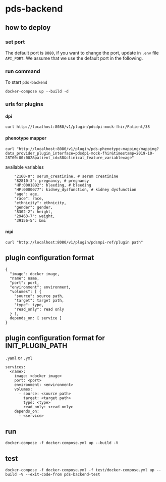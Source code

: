 # pds-backend

## how to deploy

### set port

The default port is `8080`, if you want to change the port, update in `.env` file `API_PORT`. We assume that we use the default port in the following.

### run command

To start `pds-backend`
```
docker-compose up --build -d
```

### urls for plugins

#### dpi
```
curl http://localhost:8080/v1/plugin/pdsdpi-mock-fhir/Patient/38
```

#### phenotype mapper
```
curl "http://localhost:8080/v1/plugin/pds-phenotype-mapping/mapping?data_provider_plugin_interface=pdsdpi-mock-fhir&timestamp=2019-10-28T00:00:00Z&patient_id=38&clinical_feature_variable=age"
```

available variables
```
    "2160-0": serum_creatinine, # serum creatinine
    "82810-3": pregnancy, # pregnancy
    "HP:0001892": bleeding, # bleeding
    "HP:0000077": kidney_dysfunction, # kidney dysfunction
    "age": age,
    "race": race,
    "ethnicity": ethnicity,
    "gender": gender,
    "8302-2": height,
    "29463-7": weight,
    "39156-5": bmi
```

#### mpi
```
curl "http://localhost:8080/v1/plugin/pdsmpi-ref/plugin path"
```



## plugin configuration format
```
{
  "image": docker image,
  "name": name,
  "port": port,
  "environment": environment,
  "volumes": [ {
    "source": source path,
    "target": target path,
    "type": type,
    "read_only": read only
  } ],
  depends_on: [ service ]
}
```

## plugin configuration format for INIT_PLUGIN_PATH
`.yaml` or `.yml`

```
services:
  <name>:
    image: <docker image>
    port: <port>
    environment: <environment>
    volumes:
      - source: <source path>
        target: <target path>
        type: <type>
        read_only: <read only>
    depends_on:
      - <service>
```



## run
```
docker-compose -f docker-compose.yml up --build -V
```

## test
```
docker-compose -f docker-compose.yml -f test/docker-compose.yml up --build -V --exit-code-from pds-backend-test
```
